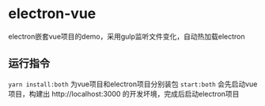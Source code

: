 # electron-vue
electron嵌套vue项目的demo，采用gulp监听文件变化，自动热加载electron

## 运行指令
```yarn install:both```
为vue项目和electron项目分别装包
```start:both```
会先启动vue项目，构建出 http://localhost:3000 的开发坏境，完成后启动electron项目
